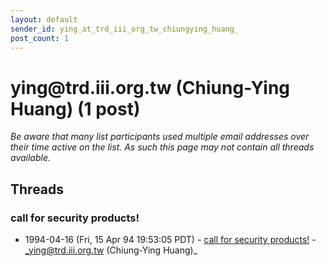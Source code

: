 ```yaml
---
layout: default
sender_id: ying_at_trd_iii_org_tw_chiungying_huang_
post_count: 1
---
```


# ying<span>@</span>trd.iii.org.tw (Chiung-Ying Huang) (1 post)

_Be aware that many list participants used multiple email addresses over their time active on the list. As such this page may not contain all threads available._

## Threads

### call for security products!
+ 1994-04-16 (Fri, 15 Apr 94 19:53:05 PDT) - [call for security products!](/archive/1994/04/00e4e9546f52780f13335ac8d5264cb9e1917729ff4e4e1de334cef472cc8304) - _ying@trd.iii.org.tw (Chiung-Ying Huang)_

